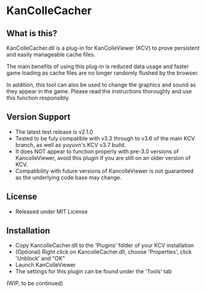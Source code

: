 ﻿KanColleCacher
====================


What is this?
-----------------------

KanColleCacher.dll is a plug-in for KanColleViewer (KCV) to prove persistent and easily manageable cache files. 

The main benefits of using this plug-in is reduced data usage and faster game loading as cache files are no longer randomly flushed by the browser.

In addition, this tool can also be used to change the graphics and sound as they appear in the game. Please read the instructions thoroughly and use this function responsibly. 


Version Support
-----------------------
* The latest test release is v2.1.0
* Tested to be fuly compatible with v3.3 through to v3.6 of the main KCV branch, as well as yuyuvn's KCV v3.7 build.
* It does NOT appear to function properly with pre-3.0 versions of KancolleViewer, avoid this plugin if you are still on an older version of KCV. 
* Compatibility with future versions of KancolleViewer is not guaranteed as the underlying code base may change. 


License
--------------------
* Released under MIT License



Installation
--------------------
* Copy KancolleCacher.dll to the 'Plugins' folder of your KCV installation
* (Optional) Right click on KancolleCacher.dll, choose 'Properties', click 'Unblock' and "OK"
* Launch KanColleViewer
* The settings for this plugin can be found under the 'Tools' tab


(WIP, to be continued)


